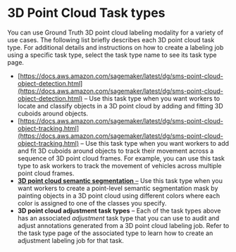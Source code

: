 # 3D Point Cloud Task types<a name="sms-point-cloud-task-types"></a>

You can use Ground Truth 3D point cloud labeling modality for a variety of use cases\. The following list briefly describes each 3D point cloud task type\. For additional details and instructions on how to create a labeling job using a specific task type, select the task type name to see its task type page\. 
+ [https://docs.aws.amazon.com/sagemaker/latest/dg/sms-point-cloud-object-detection.html](https://docs.aws.amazon.com/sagemaker/latest/dg/sms-point-cloud-object-detection.html) – Use this task type when you want workers to locate and classify objects in a 3D point cloud by adding and fitting 3D cuboids around objects\. 
+ [https://docs.aws.amazon.com/sagemaker/latest/dg/sms-point-cloud-object-tracking.html](https://docs.aws.amazon.com/sagemaker/latest/dg/sms-point-cloud-object-tracking.html) – Use this task type when you want workers to add and fit 3D cuboids around objects to track their movement across a sequence of 3D point cloud frames\. For example, you can use this task type to ask workers to track the movement of vehicles across multiple point cloud frames\.
+ [**3D point cloud semantic segmentation** –](https://docs.aws.amazon.com/sagemaker/latest/dg/sms-point-cloud-semantic-segmentation.html) Use this task type when you want workers to create a point\-level semantic segmentation mask by painting objects in a 3D point cloud using different colors where each color is assigned to one of the classes you specify\. 
+  **3D point cloud adjustment task types** – Each of the task types above has an associated *adjustment* task type that you can use to audit and adjust annotations generated from a 3D point cloud labeling job\. Refer to the task type page of the associated type to learn how to create an adjustment labeling job for that task\. 